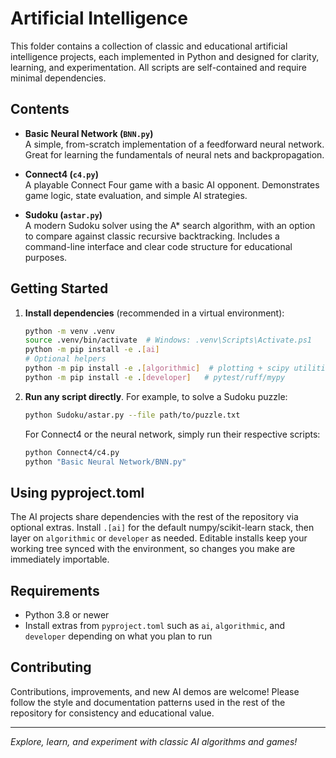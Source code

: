 # Artificial Intelligence

This folder contains a collection of classic and educational artificial intelligence projects, each implemented in Python and designed for clarity, learning, and experimentation. All scripts are self-contained and require minimal dependencies.

## Contents

- **Basic Neural Network (`BNN.py`)**  
  A simple, from-scratch implementation of a feedforward neural network. Great for learning the fundamentals of neural nets and backpropagation.

- **Connect4 (`c4.py`)**  
  A playable Connect Four game with a basic AI opponent. Demonstrates game logic, state evaluation, and simple AI strategies.

- **Sudoku (`astar.py`)**  
  A modern Sudoku solver using the A* search algorithm, with an option to compare against classic recursive backtracking. Includes a command-line interface and clear code structure for educational purposes.

## Getting Started

1. **Install dependencies** (recommended in a virtual environment):

   ```bash
   python -m venv .venv
   source .venv/bin/activate  # Windows: .venv\Scripts\Activate.ps1
   python -m pip install -e .[ai]
   # Optional helpers
   python -m pip install -e .[algorithmic]  # plotting + scipy utilities
   python -m pip install -e .[developer]   # pytest/ruff/mypy
   ```

2. **Run any script directly**. For example, to solve a Sudoku puzzle:

   ```bash
   python Sudoku/astar.py --file path/to/puzzle.txt
   ```

   For Connect4 or the neural network, simply run their respective scripts:

   ```bash
   python Connect4/c4.py
   python "Basic Neural Network/BNN.py"
   ```

## Using pyproject.toml

The AI projects share dependencies with the rest of the repository via optional extras. Install `.[ai]` for the default numpy/scikit-learn stack, then layer on `algorithmic` or `developer` as needed. Editable installs keep your working tree synced with the environment, so changes you make are immediately importable.

## Requirements

- Python 3.8 or newer
- Install extras from `pyproject.toml` such as `ai`, `algorithmic`, and `developer` depending on what you plan to run

## Contributing

Contributions, improvements, and new AI demos are welcome! Please follow the style and documentation patterns used in the rest of the repository for consistency and educational value.

---

*Explore, learn, and experiment with classic AI algorithms and games!*
